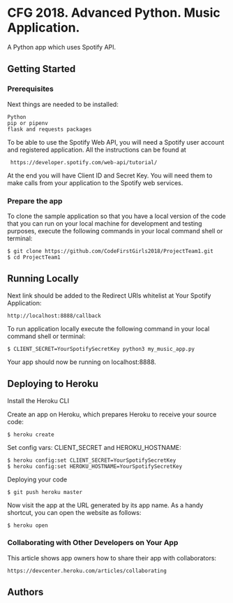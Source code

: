 # CFG 2018. Advanced Python. Music Application.

A Python app which uses Spotify API.

## Getting Started

### Prerequisites

Next things are needed to be installed:
```
Python
pip or pipenv
flask and requests packages
```

To be able to use the Spotify Web API, you will need a Spotify user account and registered application.
All the instructions can be found at
```
 https://developer.spotify.com/web-api/tutorial/
```

At the end you will have Client ID and Secret Key.  You will need them to make calls from your application to the Spotify web services.

### Prepare the app

To clone the sample application so that you have a local version of the code that you can run on your local machine for development and testing purposes, execute the following commands in your local command shell or terminal:

```
$ git clone https://github.com/CodeFirstGirls2018/ProjectTeam1.git
$ cd ProjectTeam1
```

## Running Locally

Next link should be added to the Redirect URIs whitelist at Your Spotify Application:

```
http://localhost:8888/callback
```

To run application locally execute the following command in your local command shell or terminal:

```
$ CLIENT_SECRET=YourSpotifySecretKey python3 my_music_app.py
```

Your app should now be running on localhost:8888.

## Deploying to Heroku
Install the Heroku CLI

Create an app on Heroku, which prepares Heroku to receive your source code:

```
$ heroku create
```

Set config vars: CLIENT_SECRET and HEROKU_HOSTNAME:

```
$ heroku config:set CLIENT_SECRET=YourSpotifySecretKey
$ heroku config:set HEROKU_HOSTNAME=YourSpotifySecretKey
```

Deploying your code

```
$ git push heroku master
```

Now visit the app at the URL generated by its app name. As a handy shortcut, you can open the website as follows:

```
$ heroku open
```
### Collaborating with Other Developers on Your App

This article shows app owners how to share their app with collaborators:

```
https://devcenter.heroku.com/articles/collaborating
```



## Authors
